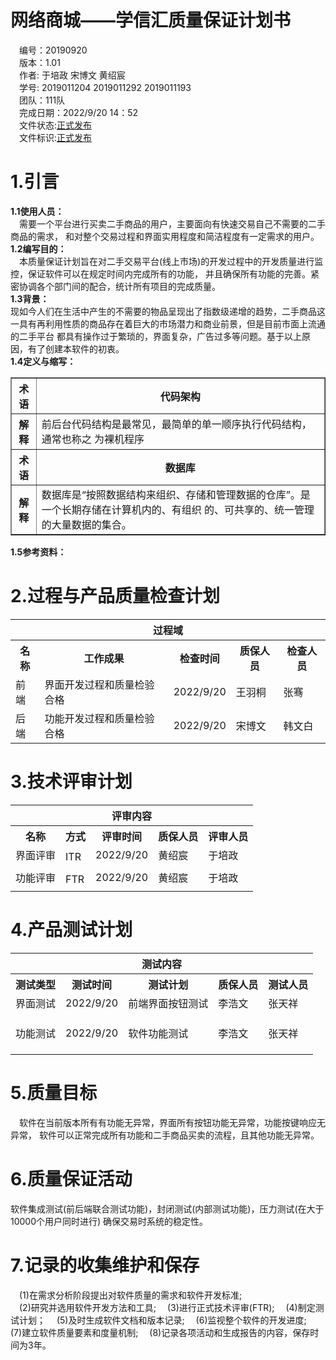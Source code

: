 

# 网络商城——学信汇质量保证计划书 #
&emsp;编号：20190920  
&emsp;版本：1.01  
&emsp;作者: 于培政 宋博文 黄绍宸  
&emsp;学号: 2019011204 2019011292 2019011193  
&emsp;团队：111队  
&emsp;完成日期：2022/9/20 14：52  
&emsp;文件状态:<u>正式发布</u>  
&emsp;文件标识:<u>正式发布</u>

# 1.引言 #
**1.1使用人员：**  
&emsp;需要一个平台进行买卖二手商品的用户，主要面向有快速交易自己不需要的二手商品的需求，
和对整个交易过程和界面实用程度和简洁程度有一定需求的用户。  
**1.2编写目的：**  
&emsp;本质量保证计划旨在对二手交易平台(线上市场)的开发过程中的开发质量进行监控，保证软件可以在规定时间内完成所有的功能，
并且确保所有功能的完善。紧密协调各个部门间的配合，统计所有项目的完成质量。  
**1.3背景：**  
现如今人们在生活中产生的不需要的物品呈现出了指数级递增的趋势，二手商品这一具有再利用性质的商品存在着巨大的市场潜力和商业前景，但是目前市面上流通的二手平台
都具有操作过于繁琐的，界面复杂，广告过多等问题。基于以上原因，有了创建本软件的初衷。  
**1.4定义与缩写：**  
<table border="1">
<tr>
 <th>术语</th>
 <th colspan="3">代码架构</th>
</tr>
<tr>
  <th>解释</th>
  <td  colspan = "3">前后台代码结构是最常见，最简单的单一顺序执行代码结构，通常也称之
为裸机程序</td>

[//]: # (  <th>邮政编码</th>)

[//]: # (  <td>100000</td>)
<tr>
 <th>术语</th>
 <th colspan="3">数据库</th>
</tr>
<tr>
  <th>解释</th>
  <td  colspan = "3">数据库是“按照数据结构来组织、存储和管理数据的仓库”。是一个长期存储在计算机内的、有组织
的、可共享的、统一管理的大量数据的集合。</td>
</tr>
</table>

**1.5参考资料：**  

# 2.过程与产品质量检查计划 #  
<table>
<tr>
    <th colspan="5">过程域</th>
</tr>
<tr>
    <th>名称</th>
    <th>工作成果</th>
    <th>检查时间</th>
    <th>质保人员</th>
    <th>检查人员</th>
</tr>
<tr>
    <td>前端</td>
    <td>界面开发过程和质量检验合格</td>
    <td>2022/9/20</td>
    <td>王羽桐</td>
    <td>张骞</td>
</tr>
<tr>
    <td>后端</td>
    <td>功能开发过程和质量检验合格</td>
    <td>2022/9/20</td>
    <td>宋博文</td>
    <td>韩文白</td>
</tr>
</table>  

# 3.技术评审计划 # 
<table>
<tr>
    <th colspan="5">评审内容</th>
</tr>
<tr>
    <th>名称</th>
    <th>方式</th>
    <th>评审时间</th>
    <th>质保人员</th>
    <th>评审人员</th>
</tr>
<tr>
    <td>界面评审</td>
    <td rowspan="2">ITR</td>
    <td>2022/9/20</td>
    <td>黄绍宸</td>
    <td>于培政</td>
</tr>
<tr>
    <td rowspan="1"></td>
    <td rowspan="1"></td>
    <td rowspan="1"></td>
</tr>
<tr>
    <td>功能评审</td>
    <td rowspan="2">FTR</td>
    <td>2022/9/20</td>
    <td>黄绍宸</td>
    <td>于培政</td>
</tr>
<tr>
    <td rowspan="1"></td>
    <td rowspan="1"></td>
    <td rowspan="1"></td>
    <td rowspan="1"></td>
</tr>
</table>  

# 4.产品测试计划 #  
<table>
<tr>
    <th colspan="5">测试内容</th>
</tr>
<tr>
    <th>测试类型</th>
    <th>测试时间</th>
    <th>测试计划</th>
    <th>质保人员</th>
    <th>测试人员</th>
</tr>
<tr>
    <td>界面测试</td>
    <td rowspan="1">2022/9/20</td>
    <td>前端界面按钮测试</td>
    <td>李浩文</td>
    <td>张天祥</td>
</tr>

[//]: # (界面测试)
<tr>
    <td rowspan="1"></td>
    <td rowspan="1"></td>
    <td rowspan="1"></td>
    <td rowspan="1"></td>
    <td rowspan="1"></td>
</tr>
<tr>
    <td rowspan="1"></td>
    <td rowspan="1"></td>
    <td rowspan="1"></td>
    <td rowspan="1"></td>
    <td rowspan="1"></td>
</tr>
<tr>
    <td rowspan="1"></td>
    <td rowspan="1"></td>
    <td rowspan="1"></td>
    <td rowspan="1"></td>
    <td rowspan="1"></td>
</tr>
<tr>
    <td>功能测试</td>
    <td rowspan="1">2022/9/20</td>
    <td>软件功能测试</td>
    <td>李浩文</td>
    <td>张天祥</td>
</tr>

[//]: # (功能测试)
<tr>
    <td rowspan="1"></td>
    <td rowspan="1"></td>
    <td rowspan="1"></td>
    <td rowspan="1"></td>
    <td rowspan="1"></td>
</tr>
<tr>
    <td rowspan="1"></td>
    <td rowspan="1"></td>
    <td rowspan="1"></td>
    <td rowspan="1"></td>
    <td rowspan="1"></td>
</tr>
<tr>
    <td rowspan="1"></td>
    <td rowspan="1"></td>
    <td rowspan="1"></td>
    <td rowspan="1"></td>
    <td rowspan="1"></td>
</tr>
</table>

# 5.质量目标 # 
&emsp;软件在当前版本所有有功能无异常，界面所有按钮功能无异常，功能按键响应无异常，
软件可以正常完成所有功能和二手商品买卖的流程，且其他功能无异常。

# 6.质量保证活动 # 
软件集成测试(前后端联合测试功能)，封闭测试(内部测试功能)，压力测试(在大于10000个用户同时进行)
确保交易时系统的稳定性。  
# 7.记录的收集维护和保存 #
&emsp;(1)在需求分析阶段提出对软件质量的需求和软件开发标准;  
&emsp;(2)研究并选用软件开发方法和工具;
&emsp;(3)进行正式技术评审(FTR);
&emsp;(4)制定测试计划；
&emsp;(5)及时生成软件文档和版本记录;
&emsp;(6)监视整个软件的开发进度;
&emsp;(7)建立软件质量要素和度量机制;
&emsp;(8)记录各项活动和生成报告的内容，保存时间为3年。
